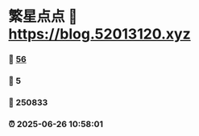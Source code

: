 # 繁星点点 :link: https://blog.52013120.xyz 
### :page_facing_up: [56](https://blog.52013120.xyz/tag.html) 
### :speech_balloon: 5 
### :hibiscus: 250833 
### :alarm_clock: 2025-06-26 10:58:01 

